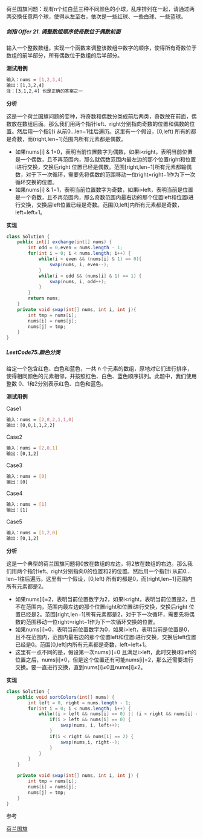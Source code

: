 荷兰国旗问题：现有n个红白蓝三种不同颜色的小球，乱序排列在一起，请通过两两交换任意两个球，使得从左至右，依次是一些红球、一些白球、一些蓝球。



##### 剑指 Offer 21. 调整数组顺序使奇数位于偶数前面

输入一个整数数组，实现一个函数来调整该数组中数字的顺序，使得所有奇数位于数组的前半部分，所有偶数位于数组的后半部分。

**测试用例**

```bash
输入：nums = [1,2,3,4]
输出：[1,3,2,4] 
注：[3,1,2,4] 也是正确的答案之一
```

**分析**

这是一个荷兰国旗问题的变种，将奇数和偶数分类成前后两类，奇数放在前面，偶数放在数组后面。那么我们用两个指针left、right分别指向奇数的位置和偶数的位置。然后用一个指针i 从前0…len−1往后遍历。这里有一个假设，[0,left) 所有的都是奇数，而(right,len−1]范围内所有元素都是偶数。

- 如果nums[i] & 1=0，表明当前位置数字为偶数，如果i<right，表明当前位置是一个偶数，且不再范围内，那么就偶数范围内最左边的那个位置right和位置i进行交换，交换后right 位置已经是偶数。范围[right,len−1]所有元素都输偶数，对于下一次循环，需要先将偶数的范围移动一位right=right−1作为下一次循环交换的位置。
- 如果nums[i] & 1=1，表明当前位置数字为奇数，如果i>left，表明当前是位置是一个奇数，且不再范围内，那么奇数范围内最右边的那个位置left和位置i进行交换，交换后left位置已经是奇数。范围[0,left]内所有元素都是奇数，left=left+1。

**实现**

```java
class Solution {
    public int[] exchange(int[] nums) {
        int odd = 0,even = nums.length - 1;
        for(int i = 0; i < nums.length; i++) {
            while(i < even && (nums[i] & 1) == 0){
                swap(nums, i, even--);
            }
            while(i > odd && (nums[i] & 1) == 1) {
                swap(nums, i, odd++);
            }
        }
        return nums;
    }
    private void swap(int[] nums, int i, int j){
        int tmp = nums[i];
        nums[i] = nums[j];
        nums[j] = tmp;
    }
}
```

##### LeetCode75.颜色分类

给定一个包含红色、白色和蓝色，一共 n 个元素的数组，原地对它们进行排序，使得相同颜色的元素相邻，并按照红色、白色、蓝色顺序排列。此题中，我们使用整数 0、1和2分别表示红色、白色和蓝色。

**测试用例**

Case1

```bash
输入：nums = [2,0,2,1,1,0]
输出：[0,0,1,1,2,2]
```

Case2

```bash
输入：nums = [2,0,1]
输出：[0,1,2]
```

Case3

```bash
输入：nums = [0]
输出：[0]
```

Case4

```bash
输入：nums = [1]
输出：[1]
```

Case5

```bash
输入：nums = [1,2,0]
输出：[0,1,2]
```

**分析**

这是一个典型的荷兰国旗问题将0放在数组的左边，将2放在数组的右边。那么我们用两个指针left、right分别指向0的位置和2的位置。然后用一个指针i 从前0…len−1往后遍历。这里有一个假设，[0,left) 所有的都是0，而(right,len−1]范围内所有元素都是2。

- 如果nums[i]=2，表明当前位置数字为2，如果i<right，表明当前位置是2，且不在范围内，范围内最左边的那个位置right和位置i进行交换，交换后right 位置已经是2。范围[right,len−1]所有元素都是2，对于下一次循环，需要先将偶数的范围移动一位right=right−1作为下一次循环交换的位置。
- 如果nums[i]=0，表明当前位置数字为0，如果i>left，表明当前是位置是0，且不在范围内，范围内最右边的那个位置left和位置i进行交换，交换后left位置已经是0。范围[0,left]内所有元素都是奇数，left=left+1。
- 这里有一点不同的是，假设第一次nums[i]=0 且满足i>left，此时交换i和left的位置之后，nums[i]≠0，但是这个位置还有可能nums[i]=2，那么还需要进行交换。要一直进行交换，直到nums[i]≠0且nums[i]≠2。

**实现**

```java
class Solution {
    public void sortColors(int[] nums) {
        int left = 0, right = nums.length - 1;
        for(int i = 0; i < nums.length; i++) {
            while((i > left && nums[i] == 0) || (i < right && nums[i] == 2)) {
                if(i > left && nums[i] == 0) {
                    swap(nums, i, left++);
                }
                if(i < right && nums[i] == 2) {
                    swap(nums,i, right--);
                }
            }
        }
    }

    private void swap(int[] nums, int i, int j) {
        int tmp = nums[i];
        nums[i] = nums[j];
        nums[j] = tmp;
    }
}
```

参考

[荷兰国旗](https://wizardforcel.gitbooks.io/the-art-of-programming-by-july/content/02.07.html)